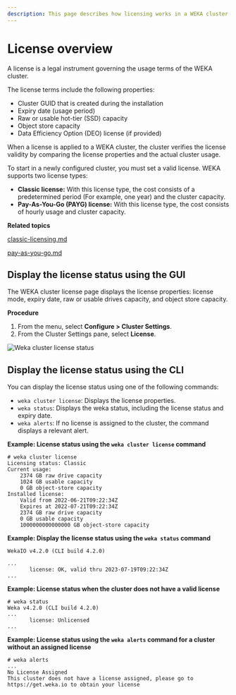 ```yaml
---
description: This page describes how licensing works in a WEKA cluster.
---
```


# License overview

A license is a legal instrument governing the usage terms of the WEKA cluster.

The license terms include the following properties:

* Cluster GUID that is created during the installation
* Expiry date (usage period)
* Raw or usable hot-tier (SSD) capacity
* Object store capacity
* Data Efficiency Option (DEO) license (if provided)

When a license is applied to a WEKA cluster, the cluster verifies the license validity by comparing the license properties and the actual cluster usage.&#x20;

To start in a newly configured cluster, you must set a valid license. WEKA supports two license types:

* **Classic license:** With this license type, the cost consists of a predetermined period (For example, one year) and the cluster capacity.
* **Pay-As-You-Go (PAYG) license:** With this license type, the cost consists of hourly usage and cluster capacity.



**Related topics**

[classic-licensing.md](classic-licensing.md "mention")

[pay-as-you-go.md](pay-as-you-go.md "mention")

## Display the license status using the GUI

The WEKA cluster license page displays the license properties: license mode, expiry date, raw or usable drives capacity, and object store capacity.

**Procedure**

1. From the menu, select **Configure > Cluster Settings**.
2. From the Cluster Settings pane, select **License**.

![Weka cluster license status](../.gitbook/assets/wmng\_license.png)

## Display the license status using the CLI

You can display the license status using one of the following commands:

* `weka cluster license`: Displays the license properties.
* `weka status`: Displays the weka status, including the license status and expiry date.
* `weka alerts`: If no license is assigned to the cluster, the command displays a relevant alert.&#x20;

**Example: License status using the `weka cluster license` command**

```
# weka cluster license
Licensing status: Classic
Current usage:
    2374 GB raw drive capacity
    1024 GB usable capacity
    0 GB object-store capacity
Installed license:
    Valid from 2022-06-21T09:22:34Z
    Expires at 2022-07-21T09:22:34Z
    2374 GB raw drive capacity
    0 GB usable capacity
    1000000000000000 GB object-store capacity
```

**Example: Display the license status using the `weka status` command**

```
WekaIO v4.2.0 (CLI build 4.2.0)

...
       license: OK, valid thru 2023-07-19T09:22:34Z
...
```

**Example: License status when the cluster does not have a valid license**

```
# weka status
Weka v4.2.0 (CLI build 4.2.0)
...
       license: Unlicensed
...
```

**Example: License status using the `weka alerts` command for a cluster without an assigned license**

```
# weka alerts
...
No License Assigned
This cluster does not have a license assigned, please go to https://get.weka.io to obtain your license
```
